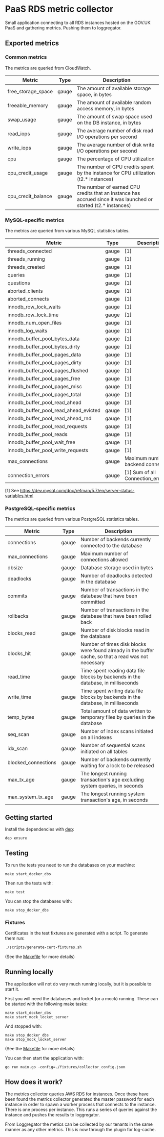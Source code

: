 # PaaS RDS metric collector

Small application connecting to all RDS instances hosted on the GOV.UK
PaaS and gathering metrics. Pushing them to loggregator.

## Exported metrics

### Common metrics

The metrics are queried from CloudWatch.

| Metric             | Type  | Description                                                                                                     |
| ------------------ | ----- | --------------------------------------------------------------------------------------------------------------- |
| free_storage_space | gauge | The amount of available storage space, in bytes                                                                 |
| freeable_memory    | gauge | The amount of available random access memory, in bytes                                                          |
| swap_usage         | gauge | The amount of swap space used on the DB instance, in bytes                                                      |
| read_iops          | gauge | The average number of disk read I/O operations per second                                                       |
| write_iops         | gauge | The average number of disk write I/O operations per second                                                      |
| cpu                | gauge | The percentage of CPU utilization                                                                               |
| cpu_credit_usage   | gauge | The number of CPU credits spent by the instance for CPU utilization (t2.* instances)                            |
| cpu_credit_balance | gauge | The number of earned CPU credits that an instance has accrued since it was launched or started (t2.* instances) |

### MySQL-specific metrics

The metrics are queried from various MySQL statistics tables.

| Metric                                | Type  | Description                           |
| ------------------------------------- | ----- | ------------------------------------- |
| threads_connected                     | gauge | [1]                                   |
| threads_running                       | gauge | [1]                                   |
| threads_created                       | gauge | [1]                                   |
| queries                               | gauge | [1]                                   |
| questions                             | gauge | [1]                                   |
| aborted_clients                       | gauge | [1]                                   |
| aborted_connects                      | gauge | [1]                                   |
| innodb_row_lock_waits                 | gauge | [1]                                   |
| innodb_row_lock_time                  | gauge | [1]                                   |
| innodb_num_open_files                 | gauge | [1]                                   |
| innodb_log_waits                      | gauge | [1]                                   |
| innodb_buffer_pool_bytes_data         | gauge | [1]                                   |
| innodb_buffer_pool_bytes_dirty        | gauge | [1]                                   |
| innodb_buffer_pool_pages_data         | gauge | [1]                                   |
| innodb_buffer_pool_pages_dirty        | gauge | [1]                                   |
| innodb_buffer_pool_pages_flushed      | gauge | [1]                                   |
| innodb_buffer_pool_pages_free         | gauge | [1]                                   |
| innodb_buffer_pool_pages_misc         | gauge | [1]                                   |
| innodb_buffer_pool_pages_total        | gauge | [1]                                   |
| innodb_buffer_pool_read_ahead         | gauge | [1]                                   |
| innodb_buffer_pool_read_ahead_evicted | gauge | [1]                                   |
| innodb_buffer_pool_read_ahead_rnd     | gauge | [1]                                   |
| innodb_buffer_pool_read_requests      | gauge | [1]                                   |
| innodb_buffer_pool_reads              | gauge | [1]                                   |
| innodb_buffer_pool_wait_free          | gauge | [1]                                   |
| innodb_buffer_pool_write_requests     | gauge | [1]                                   |
| max_connections                       | gauge | Maximum number of backend connections |
| connection_errors                     | gauge | [1] Sum of all Connection_errors_xxx  |

[1] See https://dev.mysql.com/doc/refman/5.7/en/server-status-variables.html

### PostgreSQL-specific metrics

The metrics are queried from various PostgreSQL statistics tables.

| Metric              | Type  | Description                                                                                          |
| ------------------- | ----- | ---------------------------------------------------------------------------------------------------- |
| connections         | gauge | Number of backends currently connected to the database                                               |
| max_connections     | gauge | Maximum number of connections allowed                                                                |
| dbsize              | gauge | Database storage used in bytes                                                                       |
| deadlocks           | gauge | Number of deadlocks detected in the database                                                         |
| commits             | gauge | Number of transactions in the database that have been committed                                      |
| rollbacks           | gauge | Number of transactions in the database that have been rolled back                                    |
| blocks_read         | gauge | Number of disk blocks read in the database                                                           |
| blocks_hit          | gauge | Number of times disk blocks were found already in the buffer cache, so that a read was not necessary |
| read_time           | gauge | Time spent reading data file blocks by backends in the database, in milliseconds                     |
| write_time          | gauge | Time spent writing data file blocks by backends in the database, in milliseconds                     |
| temp_bytes          | gauge | Total amount of data written to temporary files by queries in the database                           |
| seq_scan            | gauge | Number of index scans initiated on all indexes                                                       |
| idx_scan            | gauge | Number of sequential scans initiated on all tables                                                   |
| blocked_connections | gauge | Number of backends currently waiting for a lock to be released                                       |
| max_tx_age          | gauge | The longest running transaction's age excluding system queries, in seconds                           |
| max_system_tx_age   | gauge | The longest running system transaction's age, in seconds                                             |

## Getting started

Install the dependencies with [dep](https://github.com/golang/dep):

```
dep ensure
```

## Testing

To run the tests you need to run the databases on your machine:

```
make start_docker_dbs
```

Then run the tests with:

```
make test
```

You can stop the databases with:

```
make stop_docker_dbs
```

### Fixtures

Certificates in the test fixtures are generated with a script. To generate them run:

```bash
./scripts/generate-cert-fixtures.sh
```

(See the [Makefile](Makefile) for more details)

## Running locally

The application will not do very much running locally, but it is possible to
start it.

First you will need the databases and locket (or a mock) running. These can be
started with the following make tasks:

```
make start_docker_dbs
make start_mock_locket_server
```

And stopped with:

```
make stop_docker_dbs
make stop_mock_locket_server
```

(See the [Makefile](Makefile) for more details)

You can then start the application with:

```
go run main.go -config=./fixtures/collector_config.json
```

## How does it work?

The metrics collector queries AWS RDS for instances. Once these have been found the metrics collector generated the master password for each instance in order to spawn a worker process that connects to the instance. There is one process per instance. This runs a series of queries against the instance and pushes the results to loggregator.

From Loggregator the metics can be collected by our tenants in the same manner as any other metrics. This is now through the plugin for log-cache.
